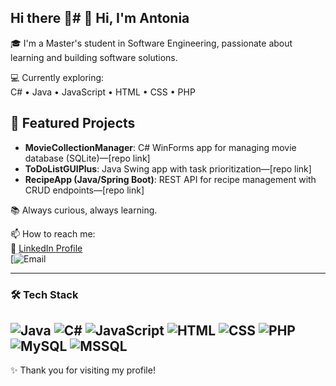 ## Hi there 👋# 👋 Hi, I'm Antonia

🎓 I'm a Master's student in Software Engineering, passionate about learning and building software solutions.

💻 Currently exploring:  
C# • Java • JavaScript • HTML • CSS • PHP

## 🔧 Featured Projects
- **MovieCollectionManager**: C# WinForms app for managing movie database (SQLite)—[repo link]
- **ToDoListGUIPlus**: Java Swing app with task prioritization—[repo link]
- **RecipeApp (Java/Spring Boot)**: REST API for recipe management with CRUD endpoints—[repo link]

📚 Always curious, always learning.

📫 How to reach me:  
🔗 [LinkedIn Profile](https://www.linkedin.com/in/antonia-ivanova-a57561373/)  
[![Email]()

---

### 🛠️ Tech Stack
![Java](https://img.shields.io/badge/Java-007396?style=flat&logo=java)
![C#](https://img.shields.io/badge/CSharp-239120?style=flat&logo=c-sharp)
![JavaScript](https://img.shields.io/badge/JavaScript-F7DF1E?style=flat&logo=javascript)
![HTML](https://img.shields.io/badge/HTML5-E34F26?style=flat&logo=html5)
![CSS](https://img.shields.io/badge/CSS3-1572B6?style=flat&logo=css3)
![PHP](https://img.shields.io/badge/PHP-777BB4?style=flat&logo=php)
![MySQL](https://img.shields.io/badge/-MySQL-4479A1?style=flat-square&logo=mysql&logoColor=white)
![MSSQL](https://img.shields.io/badge/-MS%20SQL%20Server-CC2927?style=flat-square&logo=microsoft-sql-server&logoColor=white)
---

✨ Thank you for visiting my profile!


<!--
**antoniq3298/antoniq3298** is a ✨ _special_ ✨ repository because its `README.md` (this file) appears on your GitHub profile.

Here are some ideas to get you started:

- 🔭 I’m currently working on ...
- 🌱 I’m currently learning ...
- 👯 I’m looking to collaborate on ...
- 🤔 I’m looking for help with ...
- 💬 Ask me about ...
- 📫 How to reach me: ...
- 😄 Pronouns: ...
- ⚡ Fun fact: ...
-->
